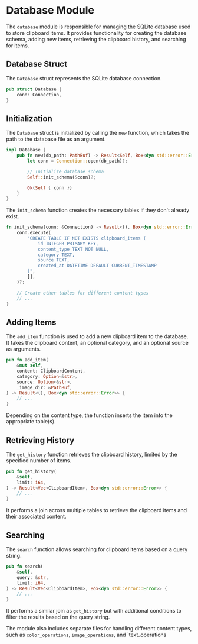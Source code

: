# Database Module

The `database` module is responsible for managing the SQLite database used to store clipboard items. It provides functionality for creating the database schema, adding new items, retrieving the clipboard history, and searching for items.

## Database Struct

The `Database` struct represents the SQLite database connection.

```rust
pub struct Database {
    conn: Connection,
}
```

## Initialization

The `Database` struct is initialized by calling the `new` function, which takes the path to the database file as an argument.

```rust
impl Database {
    pub fn new(db_path: PathBuf) -> Result<Self, Box<dyn std::error::Error>> {
        let conn = Connection::open(db_path)?;

        // Initialize database schema
        Self::init_schema(&conn)?;

        Ok(Self { conn })
    }
}
```

The `init_schema` function creates the necessary tables if they don't already exist.

```rust
fn init_schema(conn: &Connection) -> Result<(), Box<dyn std::error::Error>> {
    conn.execute(
        "CREATE TABLE IF NOT EXISTS clipboard_items (
            id INTEGER PRIMARY KEY,
            content_type TEXT NOT NULL,
            category TEXT,
            source TEXT,
            created_at DATETIME DEFAULT CURRENT_TIMESTAMP
        )",
        [],
    )?;

    // Create other tables for different content types
    // ...
}
```

## Adding Items

The `add_item` function is used to add a new clipboard item to the database. It takes the clipboard content, an optional category, and an optional source as arguments.

```rust
pub fn add_item(
    &mut self,
    content: ClipboardContent,
    category: Option<&str>,
    source: Option<&str>,
    _image_dir: &PathBuf,
) -> Result<(), Box<dyn std::error::Error>> {
    // ...
}
```

Depending on the content type, the function inserts the item into the appropriate table(s).

## Retrieving History

The `get_history` function retrieves the clipboard history, limited by the specified number of items.

```rust
pub fn get_history(
    &self,
    limit: i64,
) -> Result<Vec<ClipboardItem>, Box<dyn std::error::Error>> {
    // ...
}
```

It performs a join across multiple tables to retrieve the clipboard items and their associated content.

## Searching

The `search` function allows searching for clipboard items based on a query string.

```rust
pub fn search(
    &self,
    query: &str,
    limit: i64,
) -> Result<Vec<ClipboardItem>, Box<dyn std::error::Error>> {
    // ...
}
```

It performs a similar join as `get_history` but with additional conditions to filter the results based on the query string.

The module also includes separate files for handling different content types, such as `color_operations`, `image_operations`, and `text_operations
